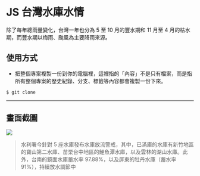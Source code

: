 # JS 台灣水庫水情

除了每年總雨量變化，台灣一年也分為 5 至 10 月的豐水期和 11 月至 4 月的枯水期，而豐水期以梅雨、颱風為主要降雨來源。

## 使用方式
- 把整個專案複製一份到你的電腦裡，這裡指的「內容」不是只有檔案，而是指所有整個專案的歷史紀錄、分支、標籤等內容都會複製一份下來。
```sh
$ git clone
```

----

## 畫面截圖
![](https://i.imgur.com/Uf5QM5A.png)
>  水利署今針對 5 座水庫發布水庫放流警戒，其中，已滿庫的水庫有新竹地區的寶山第二水庫、苗栗台中地區的鯉魚潭水庫，以及雲林的湖山水庫。此外，台南的鏡面水庫蓄水率 97.88%，以及屏東的牡丹水庫（蓄水率 91%），持續放水調節中
